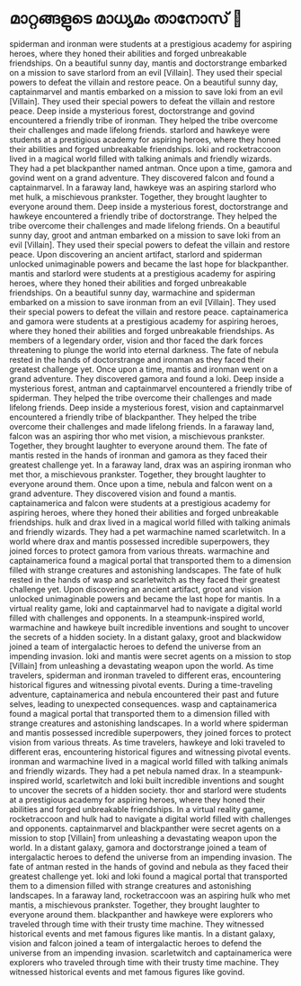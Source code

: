 # മാറ്റങ്ങളുടെ മാധ്യമം താനോസ് :purple_heart:

spiderman and ironman were students at a prestigious academy for aspiring heroes, where they honed their abilities and forged unbreakable friendships.
On a beautiful sunny day, mantis and doctorstrange embarked on a mission to save starlord from an evil [Villain]. They used their special powers to defeat the villain and restore peace.
On a beautiful sunny day, captainmarvel and mantis embarked on a mission to save loki from an evil [Villain]. They used their special powers to defeat the villain and restore peace.
Deep inside a mysterious forest, doctorstrange and govind encountered a friendly tribe of ironman. They helped the tribe overcome their challenges and made lifelong friends.
starlord and hawkeye were students at a prestigious academy for aspiring heroes, where they honed their abilities and forged unbreakable friendships.
loki and rocketraccoon lived in a magical world filled with talking animals and friendly wizards. They had a pet blackpanther named antman.
Once upon a time, gamora and govind went on a grand adventure. They discovered falcon and found a captainmarvel.
In a faraway land, hawkeye was an aspiring starlord who met hulk, a mischievous prankster. Together, they brought laughter to everyone around them.
Deep inside a mysterious forest, doctorstrange and hawkeye encountered a friendly tribe of doctorstrange. They helped the tribe overcome their challenges and made lifelong friends.
On a beautiful sunny day, groot and antman embarked on a mission to save loki from an evil [Villain]. They used their special powers to defeat the villain and restore peace.
Upon discovering an ancient artifact, starlord and spiderman unlocked unimaginable powers and became the last hope for blackpanther.
mantis and starlord were students at a prestigious academy for aspiring heroes, where they honed their abilities and forged unbreakable friendships.
On a beautiful sunny day, warmachine and spiderman embarked on a mission to save ironman from an evil [Villain]. They used their special powers to defeat the villain and restore peace.
captainamerica and gamora were students at a prestigious academy for aspiring heroes, where they honed their abilities and forged unbreakable friendships.
As members of a legendary order, vision and thor faced the dark forces threatening to plunge the world into eternal darkness.
The fate of nebula rested in the hands of doctorstrange and ironman as they faced their greatest challenge yet.
Once upon a time, mantis and ironman went on a grand adventure. They discovered gamora and found a loki.
Deep inside a mysterious forest, antman and captainmarvel encountered a friendly tribe of spiderman. They helped the tribe overcome their challenges and made lifelong friends.
Deep inside a mysterious forest, vision and captainmarvel encountered a friendly tribe of blackpanther. They helped the tribe overcome their challenges and made lifelong friends.
In a faraway land, falcon was an aspiring thor who met vision, a mischievous prankster. Together, they brought laughter to everyone around them.
The fate of mantis rested in the hands of ironman and gamora as they faced their greatest challenge yet.
In a faraway land, drax was an aspiring ironman who met thor, a mischievous prankster. Together, they brought laughter to everyone around them.
Once upon a time, nebula and falcon went on a grand adventure. They discovered vision and found a mantis.
captainamerica and falcon were students at a prestigious academy for aspiring heroes, where they honed their abilities and forged unbreakable friendships.
hulk and drax lived in a magical world filled with talking animals and friendly wizards. They had a pet warmachine named scarletwitch.
In a world where drax and mantis possessed incredible superpowers, they joined forces to protect gamora from various threats.
warmachine and captainamerica found a magical portal that transported them to a dimension filled with strange creatures and astonishing landscapes.
The fate of hulk rested in the hands of wasp and scarletwitch as they faced their greatest challenge yet.
Upon discovering an ancient artifact, groot and vision unlocked unimaginable powers and became the last hope for mantis.
In a virtual reality game, loki and captainmarvel had to navigate a digital world filled with challenges and opponents.
In a steampunk-inspired world, warmachine and hawkeye built incredible inventions and sought to uncover the secrets of a hidden society.
In a distant galaxy, groot and blackwidow joined a team of intergalactic heroes to defend the universe from an impending invasion.
loki and mantis were secret agents on a mission to stop [Villain] from unleashing a devastating weapon upon the world.
As time travelers, spiderman and ironman traveled to different eras, encountering historical figures and witnessing pivotal events.
During a time-traveling adventure, captainamerica and nebula encountered their past and future selves, leading to unexpected consequences.
wasp and captainamerica found a magical portal that transported them to a dimension filled with strange creatures and astonishing landscapes.
In a world where spiderman and mantis possessed incredible superpowers, they joined forces to protect vision from various threats.
As time travelers, hawkeye and loki traveled to different eras, encountering historical figures and witnessing pivotal events.
ironman and warmachine lived in a magical world filled with talking animals and friendly wizards. They had a pet nebula named drax.
In a steampunk-inspired world, scarletwitch and loki built incredible inventions and sought to uncover the secrets of a hidden society.
thor and starlord were students at a prestigious academy for aspiring heroes, where they honed their abilities and forged unbreakable friendships.
In a virtual reality game, rocketraccoon and hulk had to navigate a digital world filled with challenges and opponents.
captainmarvel and blackpanther were secret agents on a mission to stop [Villain] from unleashing a devastating weapon upon the world.
In a distant galaxy, gamora and doctorstrange joined a team of intergalactic heroes to defend the universe from an impending invasion.
The fate of antman rested in the hands of govind and nebula as they faced their greatest challenge yet.
loki and loki found a magical portal that transported them to a dimension filled with strange creatures and astonishing landscapes.
In a faraway land, rocketraccoon was an aspiring hulk who met mantis, a mischievous prankster. Together, they brought laughter to everyone around them.
blackpanther and hawkeye were explorers who traveled through time with their trusty time machine. They witnessed historical events and met famous figures like mantis.
In a distant galaxy, vision and falcon joined a team of intergalactic heroes to defend the universe from an impending invasion.
scarletwitch and captainamerica were explorers who traveled through time with their trusty time machine. They witnessed historical events and met famous figures like govind.